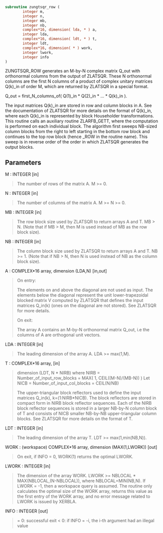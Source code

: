 ```fortran
subroutine zungtsqr_row (
        integer m,
        integer n,
        integer mb,
        integer nb,
        complex*16, dimension( lda, * ) a,
        integer lda,
        complex*16, dimension( ldt, * ) t,
        integer ldt,
        complex*16, dimension( * ) work,
        integer lwork,
        integer info
)
```

ZUNGTSQR_ROW generates an M-by-N complex matrix Q_out with
orthonormal columns from the output of ZLATSQR. These N orthonormal
columns are the first N columns of a product of complex unitary
matrices Q(k)_in of order M, which are returned by ZLATSQR in
a special format.

Q_out = first_N_columns_of( Q(1)_in \* Q(2)_in \* ... \* Q(k)_in ).

The input matrices Q(k)_in are stored in row and column blocks in A.
See the documentation of ZLATSQR for more details on the format of
Q(k)_in, where each Q(k)_in is represented by block Householder
transformations. This routine calls an auxiliary routine ZLARFB_GETT,
where the computation is performed on each individual block. The
algorithm first sweeps NB-sized column blocks from the right to left
starting in the bottom row block and continues to the top row block
(hence _ROW in the routine name). This sweep is in reverse order of
the order in which ZLATSQR generates the output blocks.

## Parameters
M : INTEGER [in]
> The number of rows of the matrix A.  M >= 0.

N : INTEGER [in]
> The number of columns of the matrix A. M >= N >= 0.

MB : INTEGER [in]
> The row block size used by ZLATSQR to return
> arrays A and T. MB > N.
> (Note that if MB > M, then M is used instead of MB
> as the row block size).

NB : INTEGER [in]
> The column block size used by ZLATSQR to return
> arrays A and T. NB >= 1.
> (Note that if NB > N, then N is used instead of NB
> as the column block size).

A : COMPLEX\*16 array, dimension (LDA,N) [in,out]
> 
> On entry:
> 
> The elements on and above the diagonal are not used as
> input. The elements below the diagonal represent the unit
> lower-trapezoidal blocked matrix V computed by ZLATSQR
> that defines the input matrices Q_in(k) (ones on the
> diagonal are not stored). See ZLATSQR for more details.
> 
> On exit:
> 
> The array A contains an M-by-N orthonormal matrix Q_out,
> i.e the columns of A are orthogonal unit vectors.

LDA : INTEGER [in]
> The leading dimension of the array A.  LDA >= max(1,M).

T : COMPLEX\*16 array, [in]
> dimension (LDT, N \* NIRB)
> where NIRB = Number_of_input_row_blocks
> = MAX( 1, CEIL((M-N)/(MB-N)) )
> Let NICB = Number_of_input_col_blocks
> = CEIL(N/NB)
> 
> The upper-triangular block reflectors used to define the
> input matrices Q_in(k), k=(1:NIRB\*NICB). The block
> reflectors are stored in compact form in NIRB block
> reflector sequences. Each of the NIRB block reflector
> sequences is stored in a larger NB-by-N column block of T
> and consists of NICB smaller NB-by-NB upper-triangular
> column blocks. See ZLATSQR for more details on the format
> of T.

LDT : INTEGER [in]
> The leading dimension of the array T.
> LDT >= max(1,min(NB,N)).

WORK : (workspace) COMPLEX\*16 array, dimension (MAX(1,LWORK)) [out]
> On exit, if INFO = 0, WORK(1) returns the optimal LWORK.

LWORK : INTEGER [in]
> The dimension of the array WORK.
> LWORK >= NBLOCAL \* MAX(NBLOCAL,(N-NBLOCAL)),
> where NBLOCAL=MIN(NB,N).
> If LWORK = -1, then a workspace query is assumed.
> The routine only calculates the optimal size of the WORK
> array, returns this value as the first entry of the WORK
> array, and no error message related to LWORK is issued
> by XERBLA.

INFO : INTEGER [out]
> = 0:  successful exit
> < 0:  if INFO = -i, the i-th argument had an illegal value
